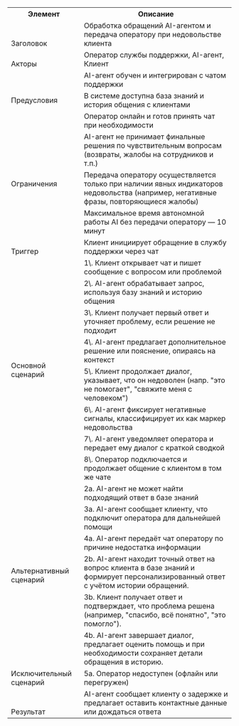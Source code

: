 ﻿<table><tr><th colspan="1" valign="bottom"><b>Элемент</b></th><th colspan="1" valign="bottom"><b>Описание</b></th></tr>
<tr><td colspan="1" valign="bottom">Заголовок</td><td colspan="1" valign="bottom">Обработка обращений AI-агентом и передача оператору при недовольстве клиента</td></tr>
<tr><td colspan="1" valign="bottom">Акторы</td><td colspan="1" valign="bottom">Оператор службы поддержки, AI-агент, Клиент</td></tr>
<tr><td colspan="1" rowspan="3">Предусловия</td><td colspan="1" valign="bottom">AI-агент обучен и интегрирован с чатом поддержки</td></tr>
<tr><td colspan="1" valign="bottom">В системе доступна база знаний и история общения с клиентами</td></tr>
<tr><td colspan="1" valign="bottom">Оператор онлайн и готов принять чат при необходимости</td></tr>
<tr><td colspan="1" rowspan="3">Ограничения</td><td colspan="1" valign="bottom">AI-агент не принимает финальные решения по чувствительным вопросам (возвраты, жалобы на сотрудников и т.п.)</td></tr>
<tr><td colspan="1" valign="bottom">Передача оператору осуществляется только при наличии явных индикаторов недовольства (например, негативные фразы, повторяющиеся жалобы)</td></tr>
<tr><td colspan="1" valign="bottom">Максимальное время автономной работы AI без передачи оператору — 10 минут</td></tr>
<tr><td colspan="1" valign="bottom">Триггер</td><td colspan="1" valign="bottom">Клиент инициирует обращение в службу поддержки через чат</td></tr>
<tr><td colspan="1" rowspan="8">Основной сценарий</td><td colspan="1" valign="bottom">1\. Клиент открывает чат и пишет сообщение с вопросом или проблемой</td></tr>
<tr><td colspan="1" valign="bottom">2\. AI-агент обрабатывает запрос, используя базу знаний и историю общения</td></tr>
<tr><td colspan="1" valign="bottom">3\. Клиент получает первый ответ и уточняет проблему, если решение не подходит</td></tr>
<tr><td colspan="1" valign="bottom">4\. AI-агент предлагает дополнительное решение или пояснение, опираясь на контекст</td></tr>
<tr><td colspan="1" valign="bottom">5\. Клиент продолжает диалог, указывает, что он недоволен (напр. "это не помогает", "свяжите меня с человеком")</td></tr>
<tr><td colspan="1" valign="bottom">6\. AI-агент фиксирует негативные сигналы, классифицирует их как маркер недовольства</td></tr>
<tr><td colspan="1" valign="bottom">7\. AI-агент уведомляет оператора и передает ему диалог с краткой сводкой</td></tr>
<tr><td colspan="1" valign="bottom">8\. Оператор подключается и продолжает общение с клиентом в том же чате</td></tr>
<tr><td colspan="1" rowspan="6">Альтернативный сценарий</td><td colspan="1" valign="bottom">2а. AI-агент не может найти подходящий ответ в базе знаний</td></tr>
<tr><td colspan="1" valign="bottom">3а. AI-агент сообщает клиенту, что подключит оператора для дальнейшей помощи</td></tr>
<tr><td colspan="1" valign="bottom">4а. AI-агент передаёт чат оператору по причине недостатка информации</td></tr>
<tr><td colspan="1" valign="bottom">2b. AI-агент находит точный ответ на вопрос клиента в базе знаний и формирует персонализированный ответ с учётом истории обращений.</td></tr>
<tr><td colspan="1" valign="bottom">3b. Клиент получает ответ и подтверждает, что проблема решена (например, "спасибо, всё понятно", "это помогло").</td></tr>
<tr><td colspan="1" valign="bottom">4b. AI-агент завершает диалог, предлагает оценить помощь и при необходимости сохраняет детали обращения в историю.</td></tr>
<tr><td colspan="1">Исключительный сценарий</td><td colspan="1" valign="bottom">5а. Оператор недоступен (офлайн или перегружен)</td></tr>
<tr><td colspan="1" valign="bottom">Результат</td><td colspan="1" valign="bottom">AI-агент сообщает клиенту о задержке и предлагает оставить контактные данные или дождаться ответа</td></tr>
</table>

